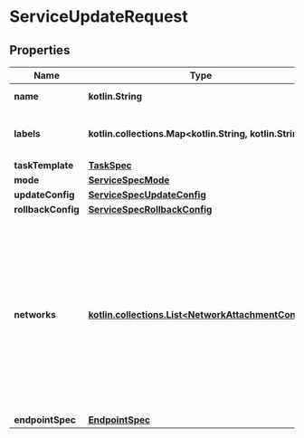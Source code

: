 # ServiceUpdateRequest

## Properties

| Name               | Type                                                                                     | Description                                                                                                                                                      | Notes      |
|--------------------|------------------------------------------------------------------------------------------|------------------------------------------------------------------------------------------------------------------------------------------------------------------|------------|
| **name**           | **kotlin.String**                                                                        | Name of the service.                                                                                                                                             | [optional] |
| **labels**         | **kotlin.collections.Map&lt;kotlin.String, kotlin.String&gt;**                           | User-defined key/value metadata.                                                                                                                                 | [optional] |
| **taskTemplate**   | [**TaskSpec**](TaskSpec.md)                                                              |                                                                                                                                                                  | [optional] |
| **mode**           | [**ServiceSpecMode**](ServiceSpecMode.md)                                                |                                                                                                                                                                  | [optional] |
| **updateConfig**   | [**ServiceSpecUpdateConfig**](ServiceSpecUpdateConfig.md)                                |                                                                                                                                                                  | [optional] |
| **rollbackConfig** | [**ServiceSpecRollbackConfig**](ServiceSpecRollbackConfig.md)                            |                                                                                                                                                                  | [optional] |
| **networks**       | [**kotlin.collections.List&lt;NetworkAttachmentConfig&gt;**](NetworkAttachmentConfig.md) | Specifies which networks the service should attach to.  Deprecated: This field is deprecated since v1.44. The Networks field in TaskSpec should be used instead. | [optional] |
| **endpointSpec**   | [**EndpointSpec**](EndpointSpec.md)                                                      |                                                                                                                                                                  | [optional] |



